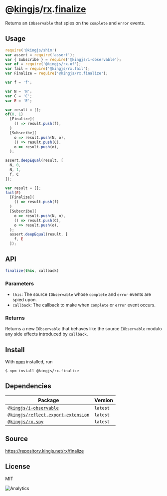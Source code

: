 # @[kingjs][@kingjs]/[rx][ns0].[finalize][ns1]
Returns an `IObservable` that spies on the `complete` and `error` events.
## Usage
```js
require('@kingjs/shim')
var assert = require('assert');
var { Subscribe } = require('@kingjs/i-observable');
var of = require('@kingjs/rx.of');
var fail = require('@kingjs/rx.fail');
var Finalize = require('@kingjs/rx.finalize');

var f = 'f';

var N = 'N';
var C = 'C';
var E = 'E';

var result = [];
of(0, 1)
  [Finalize](
    () => result.push(f),
  )
  [Subscribe](
    o => result.push(N, o),
    () => result.push(C),
    o => result.push(o),
  );

assert.deepEqual(result, [
  N, 0, 
  N, 1, 
  f, C
]);

var result = [];
fail(E)
  [Finalize](
    () => result.push(f)
  )
  [Subscribe](
    o => result.push(N, o),
    () => result.push(C),
    o => result.push(o),
  );
  assert.deepEqual(result, [
    f, E
  ]);
```

## API
```ts
finalize(this, callback)
```

### Parameters
- `this`: The source `IObservable` whose `complete` and `error` events are spied upon.
- `callback`: The callback to make when `complete` or `error` event occurs.
### Returns
Returns a new `IObservable` that behaves like the source `IObservable` modulo any side effects introduced by `callback`.


## Install
With [npm](https://npmjs.org/) installed, run
```
$ npm install @kingjs/rx.finalize
```
## Dependencies
|Package|Version|
|---|---|
|[`@kingjs/i-observable`](https://www.npmjs.com/package/@kingjs/i-observable)|`latest`|
|[`@kingjs/reflect.export-extension`](https://www.npmjs.com/package/@kingjs/reflect.export-extension)|`latest`|
|[`@kingjs/rx.spy`](https://www.npmjs.com/package/@kingjs/rx.spy)|`latest`|
## Source
https://repository.kingjs.net/rx/finalize
## License
MIT

![Analytics](https://analytics.kingjs.net/rx/finalize)

[@kingjs]: https://www.npmjs.com/package/kingjs
[ns0]: https://www.npmjs.com/package/@kingjs/rx
[ns1]: https://www.npmjs.com/package/@kingjs/rx.finalize
